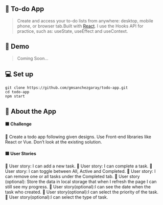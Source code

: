 ## 📝 To-do App

> Create and access your to-do lists from anywhere: desktop, mobile phone, or browser tab.Built with [React](https://es.reactjs.org). I use the Hooks API for practice, such as: useState, useEffect and useContext.

## 🚀 Demo

> Coming Soon...

## 💻 Set up

```
git clone https://github.com/gmsanchezgaray/todo-app.git
cd todo-app
npm start
```

## 📑 About the App

#### 🟧 Challenge

🔸 Create a todo app following given designs. Use Front-end libraries like React or Vue. Don’t look at the existing solution.

#### 🟦 User Stories

🔹 User story: I can add a new task.
🔹 User story: I can complete a task.
🔹 User story: I can toggle between All, Active and Completed.
🔹 User story: I can remove one or all tasks under the Completed tab.
🔹 User story (optional): Store the data in local storage that when I refresh the page I can still see my progress.
🔹 User story(optional):I can see the date when the task who created.
🔹 User story(optional):I can select the priority of the task.
🔹 User story(optional):I can select the type of task.

